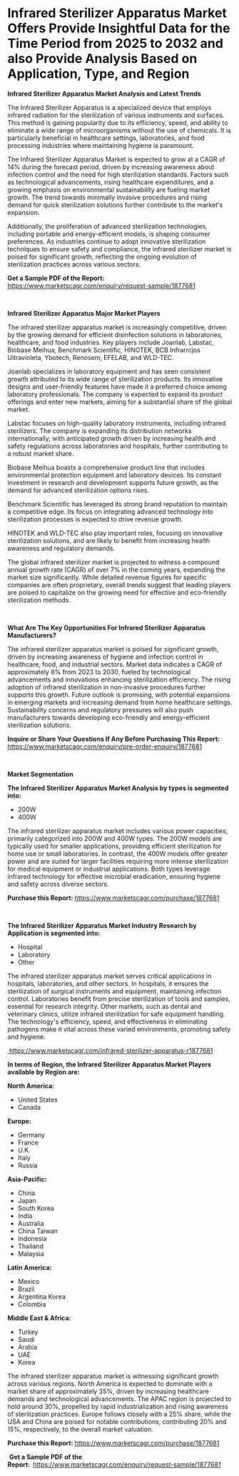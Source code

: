 <p><h1>Infrared Sterilizer Apparatus Market Offers Provide Insightful Data for the Time Period from 2025 to 2032 and also Provide Analysis Based on Application, Type, and Region</h1></p><p><strong>Infrared Sterilizer Apparatus Market Analysis and Latest Trends</strong></p>
<p><p>The Infrared Sterilizer Apparatus is a specialized device that employs infrared radiation for the sterilization of various instruments and surfaces. This method is gaining popularity due to its efficiency, speed, and ability to eliminate a wide range of microorganisms without the use of chemicals. It is particularly beneficial in healthcare settings, laboratories, and food processing industries where maintaining hygiene is paramount.</p><p>The Infrared Sterilizer Apparatus Market is expected to grow at a CAGR of 14% during the forecast period, driven by increasing awareness about infection control and the need for high sterilization standards. Factors such as technological advancements, rising healthcare expenditures, and a growing emphasis on environmental sustainability are fueling market growth. The trend towards minimally invasive procedures and rising demand for quick sterilization solutions further contribute to the market's expansion. </p><p>Additionally, the proliferation of advanced sterilization technologies, including portable and energy-efficient models, is shaping consumer preferences. As industries continue to adopt innovative sterilization techniques to ensure safety and compliance, the infrared sterilizer market is poised for significant growth, reflecting the ongoing evolution of sterilization practices across various sectors.</p></p>
<p><strong>Get a Sample PDF of the Report:&nbsp;</strong> <a href="https://www.marketscagr.com/enquiry/request-sample/1877681?utm_campaign=2953&utm_medium=2&utm_source=Github&utm_content=ia&utm_term=16042025&utm_id=infrared-sterilizer-apparatus">https://www.marketscagr.com/enquiry/request-sample/1877681</a></p>
<p>&nbsp;</p>
<p><strong>Infrared Sterilizer Apparatus Major Market Players</strong></p>
<p><p>The infrared sterilizer apparatus market is increasingly competitive, driven by the growing demand for efficient disinfection solutions in laboratories, healthcare, and food industries. Key players include Joanlab, Labstac, Biobase Meihua, Benchmark Scientific, HINOTEK, BCB Infrarrcjos Uitravioleta, Ybotech, Renosem, EFELAB, and WLD-TEC.</p><p>Joanlab specializes in laboratory equipment and has seen consistent growth attributed to its wide range of sterilization products. Its innovative designs and user-friendly features have made it a preferred choice among laboratory professionals. The company is expected to expand its product offerings and enter new markets, aiming for a substantial share of the global market.</p><p>Labstac focuses on high-quality laboratory instruments, including infrared sterilizers. The company is expanding its distribution networks internationally, with anticipated growth driven by increasing health and safety regulations across laboratories and hospitals, further contributing to a robust market share.</p><p>Biobase Meihua boasts a comprehensive product line that includes environmental protection equipment and laboratory devices. Its constant investment in research and development supports future growth, as the demand for advanced sterilization options rises.</p><p>Benchmark Scientific has leveraged its strong brand reputation to maintain a competitive edge. Its focus on integrating advanced technology into sterilization processes is expected to drive revenue growth.</p><p>HINOTEK and WLD-TEC also play important roles, focusing on innovative sterilization solutions, and are likely to benefit from increasing health awareness and regulatory demands.</p><p>The global infrared sterilizer market is projected to witness a compound annual growth rate (CAGR) of over 7% in the coming years, expanding the market size significantly. While detailed revenue figures for specific companies are often proprietary, overall trends suggest that leading players are poised to capitalize on the growing need for effective and eco-friendly sterilization methods.</p></p>
<p>&nbsp;</p>
<p><strong>What Are The Key Opportunities For Infrared Sterilizer Apparatus Manufacturers?</strong></p>
<p><p>The infrared sterilizer apparatus market is poised for significant growth, driven by increasing awareness of hygiene and infection control in healthcare, food, and industrial sectors. Market data indicates a CAGR of approximately 8% from 2023 to 2030, fueled by technological advancements and innovations enhancing sterilization efficiency. The rising adoption of infrared sterilization in non-invasive procedures further supports this growth. Future outlook is promising, with potential expansions in emerging markets and increasing demand from home healthcare settings. Sustainability concerns and regulatory pressures will also push manufacturers towards developing eco-friendly and energy-efficient sterilization solutions.</p></p>
<p><strong>Inquire or Share Your Questions If Any Before Purchasing This Report:</strong> <a href="https://www.marketscagr.com/enquiry/pre-order-enquiry/1877681?utm_campaign=2953&utm_medium=2&utm_source=Github&utm_content=ia&utm_term=16042025&utm_id=infrared-sterilizer-apparatus">https://www.marketscagr.com/enquiry/pre-order-enquiry/1877681</a></p>
<p>&nbsp;</p>
<p><strong>Market Segmentation</strong></p>
<p><strong>The Infrared Sterilizer Apparatus Market Analysis by types is segmented into:</strong></p>
<p><ul><li>200W</li><li>400W</li></ul></p>
<p><p>The infrared sterilizer apparatus market includes various power capacities, primarily categorized into 200W and 400W types. The 200W models are typically used for smaller applications, providing efficient sterilization for home use or small laboratories. In contrast, the 400W models offer greater power and are suited for larger facilities requiring more intense sterilization for medical equipment or industrial applications. Both types leverage infrared technology for effective microbial eradication, ensuring hygiene and safety across diverse sectors.</p></p>
<p><strong>Purchase this Report:&nbsp;</strong><a href="https://www.marketscagr.com/purchase/1877681?utm_campaign=2953&utm_medium=2&utm_source=Github&utm_content=ia&utm_term=16042025&utm_id=infrared-sterilizer-apparatus">https://www.marketscagr.com/purchase/1877681</a></p>
<p>&nbsp;</p>
<p><strong>The Infrared Sterilizer Apparatus Market Industry Research by Application is segmented into:</strong></p>
<p><ul><li>Hospital</li><li>Laboratory</li><li>Other</li></ul></p>
<p><p>The infrared sterilizer apparatus market serves critical applications in hospitals, laboratories, and other sectors. In hospitals, it ensures the sterilization of surgical instruments and equipment, maintaining infection control. Laboratories benefit from precise sterilization of tools and samples, essential for research integrity. Other markets, such as dental and veterinary clinics, utilize infrared sterilization for safe equipment handling. The technology's efficiency, speed, and effectiveness in eliminating pathogens make it vital across these varied environments, promoting safety and hygiene.</p></p>
<p><a href="https://www.marketscagr.com/infrared-sterilizer-apparatus-r1877681?utm_campaign=2953&utm_medium=2&utm_source=Github&utm_content=ia&utm_term=16042025&utm_id=infrared-sterilizer-apparatus">&nbsp;https://www.marketscagr.com/infrared-sterilizer-apparatus-r1877681</a></p>
<p><strong>In terms of Region, the Infrared Sterilizer Apparatus Market Players available by Region are:</strong></p>
<p>
    <p> <strong> North America: </strong>
        <ul>
            <li>United States</li>
            <li>Canada</li>
        </ul>
        </p> 
    <p> <strong> Europe: </strong>
        <ul>
            <li>Germany</li>
            <li>France</li>
            <li>U.K.</li>
            <li>Italy</li>
            <li>Russia</li>
        </ul>
        </p> 
    <p> <strong> Asia-Pacific: </strong>
        <ul>
            <li>China</li>
            <li>Japan</li>
            <li>South Korea</li>
            <li>India</li>
            <li>Australia</li>
            <li>China Taiwan</li>
            <li>Indonesia</li>
            <li>Thailand</li>
            <li>Malaysia</li>
        </ul>
        </p> 
    <p> <strong> Latin America: </strong>
        <ul>
            <li>Mexico</li>
            <li>Brazil</li>
            <li>Argentina Korea</li>
            <li>Colombia</li>
        </ul>
        </p> 
    <p> <strong> Middle East & Africa: </strong>
        <ul>
            <li>Turkey</li>
            <li>Saudi</li>
            <li>Arabia</li>
            <li>UAE</li>
            <li>Korea</li>
        </ul>
    </p>
    </p>
<p><p>The infrared sterilizer apparatus market is witnessing significant growth across various regions. North America is expected to dominate with a market share of approximately 35%, driven by increasing healthcare demands and technological advancements. The APAC region is projected to hold around 30%, propelled by rapid industrialization and rising awareness of sterilization practices. Europe follows closely with a 25% share, while the USA and China are poised for notable contributions, contributing 20% and 15%, respectively, to the overall market valuation.</p></p>
<p><strong>Purchase this Report: </strong><a href="https://www.marketscagr.com/purchase/1877681?utm_campaign=2953&utm_medium=2&utm_source=Github&utm_content=ia&utm_term=16042025&utm_id=infrared-sterilizer-apparatus">https://www.marketscagr.com/purchase/1877681</a></p>
<p>&nbsp;<strong>Get a Sample PDF of the Report:&nbsp;&nbsp;</strong><a href="https://www.marketscagr.com/enquiry/request-sample/1877681?utm_campaign=2953&utm_medium=2&utm_source=Github&utm_content=ia&utm_term=16042025&utm_id=infrared-sterilizer-apparatus">https://www.marketscagr.com/enquiry/request-sample/1877681</a></p>
<p><strong></strong></p>
<p><p></p><p></p><p></p></p>